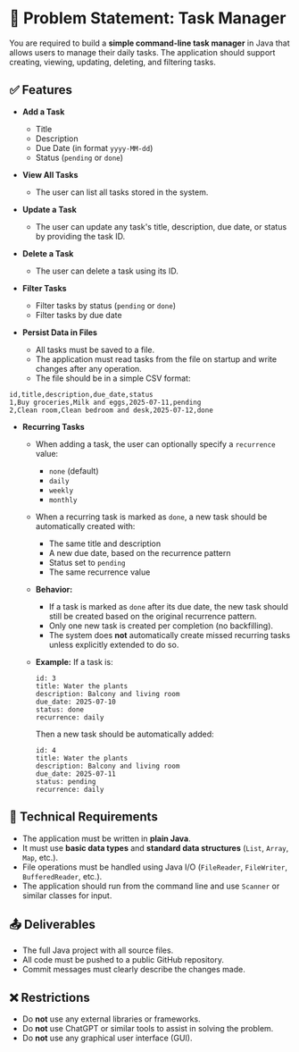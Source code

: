 # 📘 Problem Statement: Task Manager

You are required to build a **simple command-line task manager** in Java that allows users to manage their daily tasks. The application should support creating, viewing, updating, deleting, and filtering tasks.

## ✅ Features

- **Add a Task**
  - Title
  - Description
  - Due Date (in format `yyyy-MM-dd`)
  - Status (`pending` or `done`)

- **View All Tasks**
  - The user can list all tasks stored in the system.

- **Update a Task**
  - The user can update any task's title, description, due date, or status by providing the task ID.

- **Delete a Task**
  - The user can delete a task using its ID.

- **Filter Tasks**
  - Filter tasks by status (`pending` or `done`)
  - Filter tasks by due date

- **Persist Data in Files**
  - All tasks must be saved to a file.
  - The application must read tasks from the file on startup and write changes after any operation.
  - The file should be in a simple CSV format:

```
id,title,description,due_date,status
1,Buy groceries,Milk and eggs,2025-07-11,pending
2,Clean room,Clean bedroom and desk,2025-07-12,done
```

- **Recurring Tasks**
  - When adding a task, the user can optionally specify a `recurrence` value:
    - `none` (default)
    - `daily`
    - `weekly`
    - `monthly`
  - When a recurring task is marked as `done`, a new task should be automatically created with:
    - The same title and description
    - A new due date, based on the recurrence pattern
    - Status set to `pending`
    - The same recurrence value

  - **Behavior:**
    - If a task is marked as `done` after its due date, the new task should still be created based on the original recurrence pattern.
    - Only one new task is created per completion (no backfilling).
    - The system does **not** automatically create missed recurring tasks unless explicitly extended to do so.

  - **Example:**
    If a task is:
    ```
    id: 3
    title: Water the plants
    description: Balcony and living room
    due_date: 2025-07-10
    status: done
    recurrence: daily
    ```

    Then a new task should be automatically added:
    ```
    id: 4
    title: Water the plants
    description: Balcony and living room
    due_date: 2025-07-11
    status: pending
    recurrence: daily
    ```

## 📂 Technical Requirements

- The application must be written in **plain Java**.
- It must use **basic data types** and **standard data structures** (`List`, `Array`, `Map`, etc.).
- File operations must be handled using Java I/O (`FileReader`, `FileWriter`, `BufferedReader`, etc.).
- The application should run from the command line and use `Scanner` or similar classes for input.

## 📤 Deliverables

- The full Java project with all source files.
- All code must be pushed to a public GitHub repository.
- Commit messages must clearly describe the changes made.

## ❌ Restrictions

- Do **not** use any external libraries or frameworks.
- Do **not** use ChatGPT or similar tools to assist in solving the problem.
- Do **not** use any graphical user interface (GUI).
